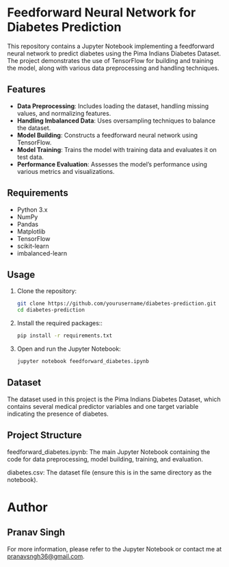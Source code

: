 # Feedforward Neural Network for Diabetes Prediction

This repository contains a Jupyter Notebook implementing a feedforward neural network to predict diabetes using the Pima Indians Diabetes Dataset. The project demonstrates the use of TensorFlow for building and training the model, along with various data preprocessing and handling techniques.

## Features

- **Data Preprocessing**: Includes loading the dataset, handling missing values, and normalizing features.
- **Handling Imbalanced Data**: Uses oversampling techniques to balance the dataset.
- **Model Building**: Constructs a feedforward neural network using TensorFlow.
- **Model Training**: Trains the model with training data and evaluates it on test data.
- **Performance Evaluation**: Assesses the model’s performance using various metrics and visualizations.

## Requirements

- Python 3.x
- NumPy
- Pandas
- Matplotlib
- TensorFlow
- scikit-learn
- imbalanced-learn

## Usage

1. Clone the repository:
   ```bash
   git clone https://github.com/yourusername/diabetes-prediction.git
   cd diabetes-prediction

2. Install the required packages::
   ```bash
   pip install -r requirements.txt

3. Open and run the Jupyter Notebook:
   ```bash
   jupyter notebook feedforward_diabetes.ipynb

## Dataset

The dataset used in this project is the Pima Indians Diabetes Dataset, which contains several medical predictor variables and one target variable indicating the presence of diabetes.

## Project Structure

feedforward_diabetes.ipynb: The main Jupyter Notebook containing the code for data preprocessing, model building, training, and evaluation.

diabetes.csv: The dataset file (ensure this is in the same directory as the notebook).

# Author

## Pranav Singh

For more information, please refer to the Jupyter Notebook or contact me at pranavsngh36@gmail.com.

